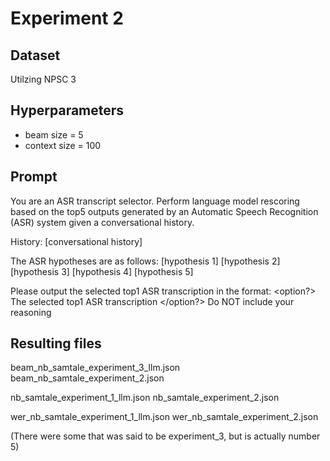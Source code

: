 # Experiment 2

## Dataset

Utilzing NPSC 3

## Hyperparameters

- beam size = 5
- context size = 100

## Prompt

You are an ASR transcript selector.
Perform language model rescoring based on the top5 outputs generated by an Automatic Speech Recognition (ASR) system given a conversational history.

History: [conversational history]

The ASR hypotheses are as follows:
<option1> [hypothesis 1] </option1>
<option2> [hypothesis 2] </option2>
<option3> [hypothesis 3] </option3>
<option4> [hypothesis 4] </option4>
<option5> [hypothesis 5] </option5>

Please output the selected top1 ASR transcription in the format:
<option?> The selected top1 ASR transcription </option?>
Do NOT include your reasoning

## Resulting files

beam_nb_samtale_experiment_3_llm.json
beam_nb_samtale_experiment_2.json

nb_samtale_experiment_1_llm.json
nb_samtale_experiment_2.json

wer_nb_samtale_experiment_1_llm.json
wer_nb_samtale_experiment_2.json

(There were some that was said to be experiment_3, but is actually number 5)
